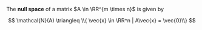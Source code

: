 The **null space** of a matrix $A \in \RR^{m \times n}$ is given by

$$
\mathcal{N}(A) \triangleq \\{ \vec{x} \in \RR^n | A\vec{x} = \vec{0}\\}
$$